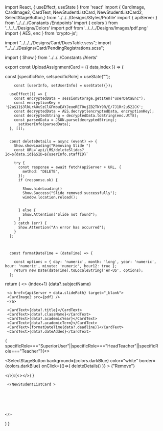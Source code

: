import React, { useEffect, useState } from 'react'
import {  CardImage, CardImage2, CardText,  NewStudentListCard,  NewStudentListCard2,  SelectStageButton,} from '../../../Designs/Styles/Profile'
import { apiServer } from '../../../Constants /Endpoints'
import { colors } from '../../../Designs/Colors'
import pdf from '../../../Designs/Images/pdf.png'
import { AES, enc } from 'crypto-js';

import "../../../Designs/Card/DuesTable.scss";
import "../../../Designs/Card/PendingRegistrations.scss";

import { Show } from '../../../Constants /Alerts'






export const UploadAssignmentCard = ({ data,index }) => {
   
  const [specificRole, setspecificRole] = useState("");


 
     

        const [userInfo, setUserInfo] = useState({});

      useEffect(() => {
        const encryptedData = sessionStorage.getItem("userDataEnc");
        const encryptionKey = '$2a$11$3lkLrAOuSzClGFmbuEAYJeueRET0ujZB2TkY9R/E/7J1Rr2u522CK';
        const decryptedData = AES.decrypt(encryptedData, encryptionKey);
        const decryptedString = decryptedData.toString(enc.Utf8);
        const parsedData = JSON.parse(decryptedString);
          setUserInfo(parsedData);
      }, []);


      const deleteDetails = async (event) => {
        Show.showLoading("Removing Slide ")
        const URL=`api/LMS/deleteSlides?Id=${data.id}&SID=${userInfo.staffID}`
      
        try {
          const response = await fetch(apiServer + URL, {
            method: "DELETE",
          });
          if (response.ok) {

            Show.hideLoading()
            Show.Success("Slide removed successfully");
            window.location.reload();

            
          } else {
            Show.Attention("Slide not found");
          }
        } catch (err) {
          Show.Attention("An error has occurred");
        }
      };



      const formatDateTime = (dateTime) => {
   
        const options = { day: 'numeric', month: 'long', year: 'numeric', hour: 'numeric', minute: 'numeric', hour12: true };
        return new Date(dateTime).toLocaleString('en-US', options);
      };



  return (
    <>
    <NewStudentListCard >
    <CardText>{index+1}</CardText>
     <CardText>{data?.subjectName}</CardText>

     <a href={apiServer + data.slidePath} target="_blank">
     <CardImage2 src={pdf} />
     </a>
   
     <CardText>{data?.title}</CardText>
     <CardText>{data?.className}</CardText>
     <CardText>{data?.academicYear}</CardText>
     <CardText>{data?.academicTerm}</CardText>
     <CardText>{formatDateTime(data?.deadline)}</CardText>
     <CardText>{data?.dateAdded}</CardText>
    

{
  specificRole==="SuperiorUser"||specificRole==="HeadTeacher"||specificRole==="Teacher"?(<>
  
  <SelectStageButton
     background={colors.darkBlue}
     color="white"
     border={colors.darkBlue}
     onClick={()=>{
        deleteDetails()
     }}
     >
       {"Remove"}
     </SelectStageButton>

  </>):(<></>)
}




     </NewStudentListCard >






    </>
  )
}
